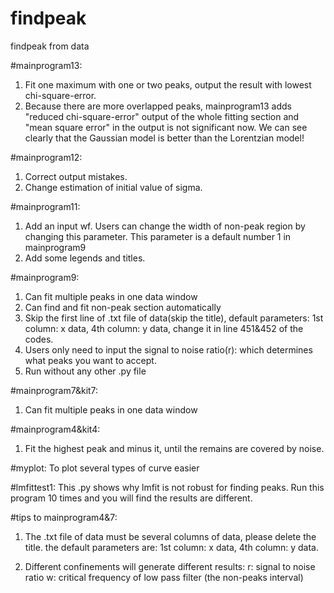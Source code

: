 # findpeak
findpeak from data

#mainprogram13:
1. Fit one maximum with one or two peaks, output the result with lowest chi-square-error.
2. Because there are more overlapped peaks, mainprogram13 adds "reduced chi-square-error" output of the whole fitting section and "mean square error" in the output is not significant now. We can see clearly that the Gaussian model is better than the Lorentzian model!

#mainprogram12:
1. Correct output mistakes.
2. Change estimation of initial value of sigma.

#mainprogram11:
1. Add an input wf. Users can change the width of non-peak region by changing this parameter. This parameter is a default number 1 in mainprogram9
2. Add some legends and titles.

#mainprogram9:
1. Can fit multiple peaks in one data window
2. Can find and fit non-peak section automatically
3. Skip the first line of .txt file of data(skip the title), default parameters: 1st column: x data, 4th column: y data, change it in line 451&452 of the codes.
4. Users only need to input the signal to noise ratio(r): which determines what peaks you want to accept.
5. Run without any other .py file

#mainprogram7&kit7: 
1. Can fit multiple peaks in one data window

#mainprogram4&kit4: 
1. Fit the highest peak and minus it, until the remains are covered by noise.

#myplot: To plot several types of curve easier

#lmfittest1: This .py shows why lmfit is not robust for finding peaks. Run this program 10 times and you will find the results are different.

#tips to mainprogram4&7:
1. The .txt file of data must be several columns of data, please delete the title. the default parameters are: 1st column: x data, 4th column: y data.

2. Different confinements will generate different results:
  r: signal to noise ratio
  w: critical frequency of low pass filter
  (the non-peaks interval)
